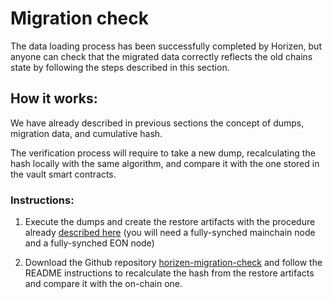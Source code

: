 # Migration check

The data loading process has been successfully completed by Horizen, but anyone can check that the migrated data correctly reflects the old chains state by following the steps described in this section.

## How it works:

We have already described in previous sections the concept of dumps, migration data, and cumulative hash.

The verification process will require to take a new dump, recalculating the hash locally with the same algorithm, and compare it with the one stored in the vault smart contracts. <br/>


### Instructions: 

1. Execute the dumps and create the restore artifacts with the procedure already [described here](./04-dump-execution.md) (you will need a fully-synched mainchain node and a fully-synched EON node)

2. Download the Github repository [horizen-migration-check](https://github.com/HorizenOfficial/horizen-migration-check) and follow the README instructions to recalculate the hash from the restore artifacts and compare it with the on-chain one.
